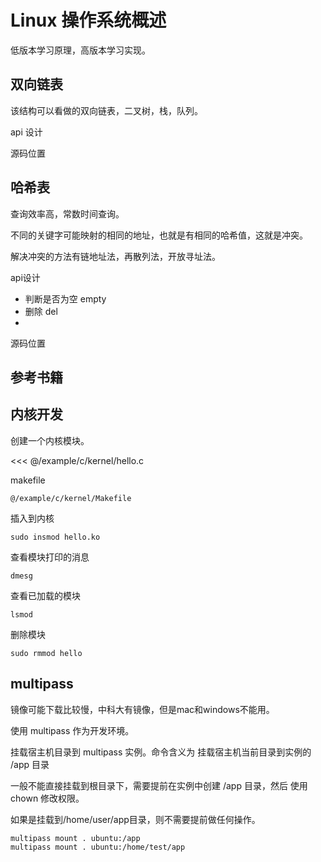 # Linux 操作系统概述

低版本学习原理，高版本学习实现。

## 双向链表

该结构可以看做的双向链表，二叉树，栈，队列。

api 设计

源码位置

## 哈希表

查询效率高，常数时间查询。

不同的关键字可能映射的相同的地址，也就是有相同的哈希值，这就是冲突。

解决冲突的方法有链地址法，再散列法，开放寻址法。

api设计

- 判断是否为空 empty
- 删除 del
- 

源码位置

## 参考书籍

## 内核开发

创建一个内核模块。

<<< @/example/c/kernel/hello.c

makefile

```shell
@/example/c/kernel/Makefile
```

插入到内核

```shell
sudo insmod hello.ko
```

查看模块打印的消息

```shell
dmesg
```

查看已加载的模块

```shell
lsmod
```

删除模块

```shell
sudo rmmod hello
```

## multipass

镜像可能下载比较慢，中科大有镜像，但是mac和windows不能用。

使用 multipass 作为开发环境。

挂载宿主机目录到 multipass 实例。命令含义为
挂载宿主机当前目录到实例的 /app 目录

一般不能直接挂载到根目录下，需要提前在实例中创建 /app 目录，然后
使用 chown 修改权限。

如果是挂载到/home/user/app目录，则不需要提前做任何操作。

```shell
multipass mount . ubuntu:/app
multipass mount . ubuntu:/home/test/app
```